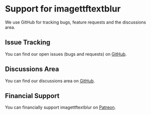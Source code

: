 # Support for imagettftextblur

We use GitHub for tracking bugs, feature requests and the discussions area.

## Issue Tracking

You can find our open issues (bugs and requests) on [GitHub](https://github.com/andrewgjohnson/imagettftextblur/issues).

## Discussions Area

You can find our discussions area on [GitHub](https://github.com/andrewgjohnson/imagettftextblur/discussions).

## Financial Support

You can financially support imagettftextblur on [Patreon](https://patreon.com/agjgd).
